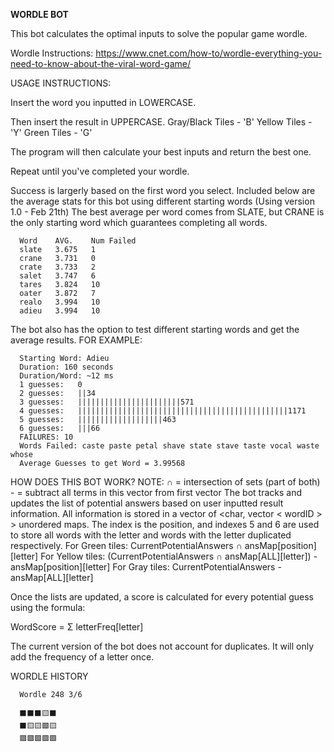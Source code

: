 **WORDLE BOT**

This bot calculates the optimal inputs to solve the popular game wordle.

Wordle Instructions: https://www.cnet.com/how-to/wordle-everything-you-need-to-know-about-the-viral-word-game/

USAGE INSTRUCTIONS:

Insert the word you inputted in LOWERCASE.

Then insert the result in UPPERCASE.
Gray/Black Tiles - 'B'
Yellow Tiles - 'Y'
Green Tiles - 'G'

The program will then calculate your best inputs and return the best one.

Repeat until you've completed your wordle.

Success is largerly based on the first word you select. Included below are the average stats for this bot using different
starting words (Using version 1.0 - Feb 21th) The best average per word comes from SLATE, but CRANE is the only starting word 
which guarantees completing all words.

      Word    AVG.    Num Failed
      slate   3.675   1
      crane   3.731   0
      crate   3.733   2
      salet   3.747   6
      tares   3.824   10
      oater   3.872   7
      realo   3.994   10
      adieu   3.994   10

The bot also has the option to test different starting words and get the average results. FOR EXAMPLE:

      Starting Word: Adieu
      Duration: 160 seconds
      Duration/Word: ~12 ms
      1 guesses:   0
      2 guesses:   ||34
      3 guesses:   |||||||||||||||||||||||571
      4 guesses:   |||||||||||||||||||||||||||||||||||||||||||||||1171
      5 guesses:   |||||||||||||||||||463
      6 guesses:   |||66
      FAILURES: 10
      Words Failed: caste paste petal shave state stave taste vocal waste whose 
      Average Guesses to get Word = 3.99568

HOW DOES THIS BOT WORK?
NOTE: ∩ = intersection of sets (part of both)
      - = subtract all terms in this vector from first vector
The bot tracks and updates the list of potential answers based on user inputted result information.
All information is stored in a vector of <char, vector < wordID > > unordered maps. 
The index is the position, and indexes 5 and 6 are used to store all words with the letter and words with the letter duplicated respectively.
For Green tiles: CurrentPotentialAnswers ∩ ansMap[position][letter]
For Yellow tiles: (CurrentPotentialAnswers ∩ ansMap[ALL][letter]) - ansMap[position][letter]
For Gray tiles: CurrentPotentialAnswers - ansMap[ALL][letter]

Once the lists are updated, a score is calculated for every potential guess using the formula:

WordScore = Σ letterFreq[letter]

The current version of the bot does not account for duplicates. It will only add the frequency of a letter once.

WORDLE HISTORY

      Wordle 248 3/6

      ⬛⬛⬛🟨⬛
      ⬛🟨🟨🟩🟨
      🟩🟩🟩🟩🟩







